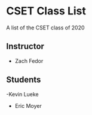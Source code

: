 # CSET Class List

A list of the CSET class of 2020

## Instructor
- Zach Fedor

## Students
-Kevin Lueke 
- Eric Moyer
